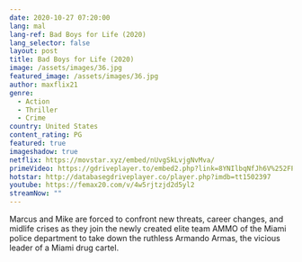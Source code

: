 ```yaml
---
date: 2020-10-27 07:20:00
lang: mal
lang-ref: Bad Boys for Life (2020)
lang_selector: false
layout: post
title: Bad Boys for Life (2020)
image: /assets/images/36.jpg
featured_image: /assets/images/36.jpg
author: maxflix21
genre:
  - Action
  - Thriller
  - Crime
country: United States
content_rating: PG
featured: true
imageshadow: true
netflix: https://movstar.xyz/embed/nUvgSkLvjgNvMva/
primeVideo: https://gdriveplayer.to/embed2.php?link=8YNIlbqNfJh6V%252FPgxziSdAkpgakDaJSVR0myCa1rR%252FfPk7cKBnPUi8bklK1UnY9Qc6mvwHVCEqevU2VlBvAGqMo85NBkq3QUjSnDWXwFMSVJAa52DFQ1ThpD51Z3ZpAmlmU%252BGnn%252FOuZeHle%252FEr5gyN714atovY%252B3NMYktUUtuyebEEjSkuqaZbbHcXzBCdfqw%253D
hotstar: http://databasegdriveplayer.co/player.php?imdb=tt1502397
youtube: https://femax20.com/v/4w5rjtzjd2d5yl2
streamNow: ""
---
```

Marcus and Mike are forced to confront new threats, career changes, and midlife crises as they join the newly created elite team AMMO of the Miami police department to take down the ruthless Armando Armas, the vicious leader of a Miami drug cartel.